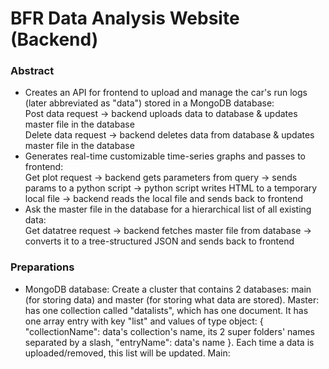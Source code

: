 # BFR Data Analysis Website (Backend)
### Abstract
- Creates an API for frontend to upload and manage the car's run logs (later abbreviated as "data") stored in a MongoDB database:  
   Post data request -> backend uploads data to database & updates master file in the database  
   Delete data request -> backend deletes data from database & updates master file in the database
- Generates real-time customizable time-series graphs and passes to frontend:    
   Get plot request -> backend gets parameters from query -> sends params to a python script -> python script writes HTML to a temporary local file -> backend reads the local file and sends back to frontend
- Ask the master file in the database for a hierarchical list of all existing data:  
   Get datatree request -> backend fetches master file from database -> converts it to a tree-structured JSON and sends back to frontend

### Preparations
- MongoDB database: Create a cluster that contains 2 databases: main (for storing data) and master (for storing what data are stored).
   Master: has one collection called "datalists", which has one document. It has one array entry with key "list" and values of type object: { "collectionName": data's collection's name, its 2 super folders' names separated by a slash, "entryName": data's name }. Each time a data is uploaded/removed, this list will be updated.
   Main: 

